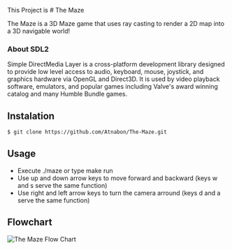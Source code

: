 This Project is # The Maze

The Maze is a 3D Maze game that uses ray casting to render a 2D map into a 3D navigable world!

### About SDL2

Simple DirectMedia Layer is a cross-platform development library designed to provide low level access to audio, keyboard, mouse, joystick, and graphics hardware via OpenGL and Direct3D. It is used by video playback software, emulators, and popular games including Valve's award winning catalog and many Humble Bundle games.

## Instalation

```sh
$ git clone https://github.com/Atnabon/The-Maze.git
```

## Usage

- Execute ./maze or type make run
- Use up and down arrow keys to move forward and backward (keys w and s serve the same function)
- Use right and left arrow keys to turn the camera arround (keys d and a serve the same function)

## Flowchart

![The Maze Flow Chart](https://i.imgur.com/t0MxNni.png)
